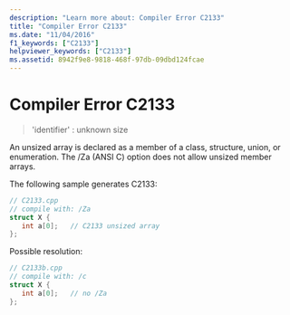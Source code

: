 ```yaml
---
description: "Learn more about: Compiler Error C2133"
title: "Compiler Error C2133"
ms.date: "11/04/2016"
f1_keywords: ["C2133"]
helpviewer_keywords: ["C2133"]
ms.assetid: 8942f9e8-9818-468f-97db-09dbd124fcae
---
```

# Compiler Error C2133

> 'identifier' : unknown size

An unsized array is declared as a member of a class, structure, union, or enumeration. The /Za (ANSI C) option does not allow unsized member arrays.

The following sample generates C2133:

```cpp
// C2133.cpp
// compile with: /Za
struct X {
   int a[0];   // C2133 unsized array
};
```

Possible resolution:

```cpp
// C2133b.cpp
// compile with: /c
struct X {
   int a[0];   // no /Za
};
```
